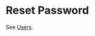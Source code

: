 <meta name="robots" content="noindex">

# Reset Password

See [Users](https://docs.spot.io/administration/users-a/).

